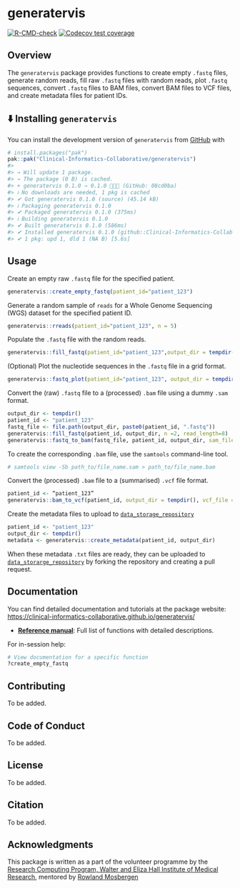 
<!-- README.md is generated from README.Rmd. Please edit that file -->

# generatervis

<!-- badges: start -->

[![R-CMD-check](https://github.com/Clinical-Informatics-Collaborative/generatervis/actions/workflows/R-CMD-check.yaml/badge.svg)](https://github.com/Clinical-Informatics-Collaborative/generatervis/actions/workflows/R-CMD-check.yaml)
[![Codecov test
coverage](https://codecov.io/gh/Clinical-Informatics-Collaborative/generatervis/graph/badge.svg)](https://app.codecov.io/gh/Clinical-Informatics-Collaborative/generatervis)

<!-- badges: end -->

## Overview

The `generatervis` package provides functions to create empty `.fastq`
files, generate random reads, fill raw `.fastq` files with random reads,
plot `.fastq` sequences, convert `.fastq` files to BAM files, convert
BAM files to VCF files, and create metadata files for patient IDs.

## ⬇️ Installing `generatervis`

You can install the development version of `generatervis` from
[GitHub](https://github.com/) with

``` r
# install.packages("pak")  
pak::pak("Clinical-Informatics-Collaborative/generatervis")  
#> 
#> → Will update 1 package.
#> → The package (0 B) is cached.
#> + generatervis 0.1.0 → 0.1.0 👷🏿🔧 (GitHub: 08cd0ba)
#> ℹ No downloads are needed, 1 pkg is cached
#> ✔ Got generatervis 0.1.0 (source) (45.14 kB)
#> ℹ Packaging generatervis 0.1.0
#> ✔ Packaged generatervis 0.1.0 (375ms)
#> ℹ Building generatervis 0.1.0
#> ✔ Built generatervis 0.1.0 (586ms)
#> ✔ Installed generatervis 0.1.0 (github::Clinical-Informatics-Collaborative/generatervis@08cd0ba) (19ms)
#> ✔ 1 pkg: upd 1, dld 1 (NA B) [5.6s]
```

## Usage

Create an empty raw `.fastq` file for the specified patient.

``` r
generatervis::create_empty_fastq(patient_id="patient_123")
```

Generate a random sample of `reads` for a Whole Genome Sequencing (WGS)
dataset for the specified patient ID.

``` r
generatervis::rreads(patient_id="patient_123", n = 5)
```

Populate the `.fastq` file with the random reads.

``` r
generatervis::fill_fastq(patient_id="patient_123",output_dir = tempdir(), n = 2, read_length = 8)
```

(Optional) Plot the nucleotide sequences in the `.fastq` file in a grid
format.

``` r
generatervis::fastq_plot(patient_id="patient_123", output_dir = tempdir(), n = 2, read_length = 8)
```

Convert the (raw) `.fastq` file to a (processed) `.bam` file using a
dummy `.sam` format.

``` r
output_dir <- tempdir()
patient_id <- "patient_123"
fastq_file <- file.path(output_dir, paste0(patient_id, ".fastq"))
generatervis::fill_fastq(patient_id, output_dir, n =2, read_length=8)
generatervis::fastq_to_bam(fastq_file, patient_id, output_dir, sam_file = paste0(output_dir, "/", patient_id, ".sam"), reference = "chr1")
```

To create the corresponding `.bam` file, use the `samtools` command-line
tool.

``` bash
# samtools view -Sb path_to/file_name.sam > path_to/file_name.bam
```

Convert the (processed) `.bam` file to a (summarised) `.vcf` file
format.

``` r
patient_id <- “patient_123”
generatervis::bam_to_vcf(patient_id, output_dir = tempdir(), vcf_file = paste0(output_dir, "/", patient_id, ".vcf"))
```

Create the metadata files to upload to
[`data_storage_repository`](https://github.com/Clinical-Informatics-Collaborative/data_storage_portal)

``` r
patient_id <- "patient_123"
output_dir <- tempdir()
metadata <- generatervis::create_metadata(patient_id, output_dir)
```

When these metadata `.txt` files are ready, they can be uploaded to
[`data_storarge_repository`](https://github.com/Clinical-Informatics-Collaborative/data_storage_portal)
by forking the repository and creating a pull request.

## Documentation

You can find detailed documentation and tutorials at the package
website:
<https://clinical-informatics-collaborative.github.io/generatervis/>

- **[Reference
  manual](https://clinical-informatics-collaborative.github.io/generatervis/)**:
  Full list of functions with detailed descriptions.

For in-session help:

``` r
# View documentation for a specific function
?create_empty_fastq
```

## Contributing

To be added.

## Code of Conduct

To be added.

## License

To be added.

## Citation

To be added.

## Acknowledgments

This package is written as a part of the volunteer programme by the
[Research Computing Program, Walter and Eliza Hall Institute of Medical
Research](https://wehi-researchcomputing.github.io/), mentored by
[Rowland Mosbergen](https://github.com/rowlandm)
